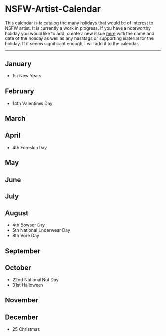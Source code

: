 # NSFW-Artist-Calendar
This calendar is to catalog the many holidays that would be of interest to NSFW artist. It is currently a work in progress. If you have a noteworthy holiday you would like to add, create a new issue [here](https://github.com/nsixcancode/NSFW-Artist-Calendar/issues/new) with the name and date of the holiday as well as any hashtags or supporting material for the holiday. If it seems significant enough, I will add it to the calendar.


___

## January
- 1st New Years
## February
- 14th Valentines Day
## March
## April
- 4th Foreskin Day
## May
## June
## July
## August
- 4th Bowser Day
- 5th National Underwear Day
- 8th Vore Day
## September
## October
- 22nd National Nut Day
- 31st Halloween
## November
## December
- 25 Christmas
